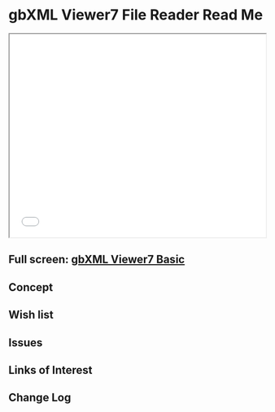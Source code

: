 <span style=display:none; >[You are now in a GitHub source code view - click this link to view Read Me file as a web page](http://www.ladybug.tools/spider/read-gbxml/gbxml-viewer/r7/index.html#gbxml-viewer7-04-file-reader/README.md "View file as a web page." ) </span>

# gbXML Viewer7 File Reader Read Me


<iframe class=iframeReadMe src=../gbxml-viewer7-04-file-reader/gbxml-viewer7-file-reader.html width=100% height=400px onload=this.contentWindow.controls.enableZoom=false; >Iframes are not displayed on github.com</iframe>


## Full screen: [gbXML Viewer7 Basic]( http://www.ladybug.tools/spider/read-gbxml/gbxml-viewer/r7/gbxml-viewer7-04-file-reader/gbxml-viewer7-file-reader.html )



## Concept



## Wish list



## Issues



## Links of Interest



## Change Log



